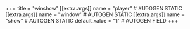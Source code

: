 +++
title = "winshow"
[[extra.args]]
name = "player" # AUTOGEN STATIC
[[extra.args]]
name = "window" # AUTOGEN STATIC
[[extra.args]]
name = "show" # AUTOGEN STATIC
default_value = "1" # AUTOGEN FIELD
+++